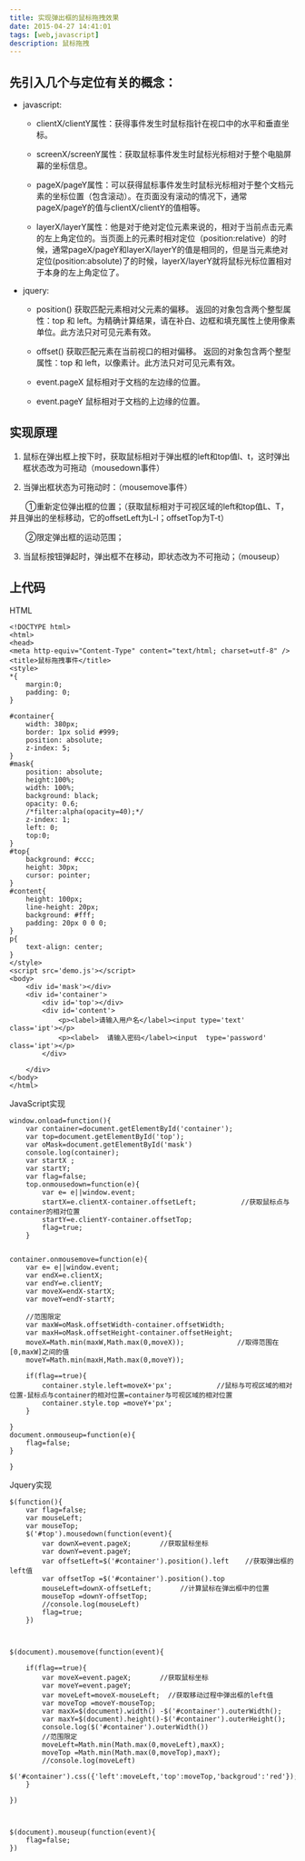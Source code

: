 ```yaml
---
title: 实现弹出框的鼠标拖拽效果
date: 2015-04-27 14:41:01
tags: [web,javascript]
description: 鼠标拖拽
---
```



## 先引入几个与定位有关的概念：

+ javascript:
	* clientX/clientY属性：获得事件发生时鼠标指针在视口中的水平和垂直坐标。

	* screenX/screenY属性：获取鼠标事件发生时鼠标光标相对于整个电脑屏幕的坐标信息。

	* pageX/pageY属性：可以获得鼠标事件发生时鼠标光标相对于整个文档元素的坐标位置（包含滚动）。在页面没有滚动的情况下，通常pageX/pageY的值与clientX/clientY的值相等。

	* layerX/layerY属性：他是对于绝对定位元素来说的，相对于当前点击元素的左上角定位的。当页面上的元素时相对定位（position:relative）的时候，通常pageX/pageY和layerX/layerY的值是相同的，但是当元素绝对定位(position:absolute)了的时候，layerX/layerY就将鼠标光标位置相对于本身的左上角定位了。

<!-- more -->

+ jquery:

	* position()
	获取匹配元素相对父元素的偏移。
	返回的对象包含两个整型属性：top 和 left。为精确计算结果，请在补白、边框和填充属性上使用像素单位。此方法只对可见元素有效。

	* offset()
	获取匹配元素在当前视口的相对偏移。
	返回的对象包含两个整型属性：top 和 left，以像素计。此方法只对可见元素有效。

	* event.pageX
	鼠标相对于文档的左边缘的位置。

	* event.pageY
	鼠标相对于文档的上边缘的位置。

## 实现原理
1. 鼠标在弹出框上按下时，获取鼠标相对于弹出框的left和top值l、t，这时弹出框状态改为可拖动（mousedown事件）

2. 当弹出框状态为可拖动时：（mousemove事件）

　　①重新定位弹出框的位置；（获取鼠标相对于可视区域的left和top值L、T，并且弹出的坐标移动，它的offsetLeft为L-l；offsetTop为T-t）

　　②限定弹出框的运动范围；

3. 当鼠标按钮弹起时，弹出框不在移动，即状态改为不可拖动；（mouseup）



## 上代码
HTML

	<!DOCTYPE html>
	<html>
	<head>
	<meta http-equiv="Content-Type" content="text/html; charset=utf-8" />
	<title>鼠标拖拽事件</title>
	<style>
	*{
	    margin:0;
	    padding: 0;
	}

	#container{
	    width: 380px;
	    border: 1px solid #999;
	    position: absolute;
	    z-index: 5;
	}
	#mask{
	    position: absolute;
	    height:100%;
	    width: 100%;
	    background: black;
	    opacity: 0.6;
	    /*filter:alpha(opacity=40);*/
	    z-index: 1;
	    left: 0;
	    top:0;
	}
	#top{
	    background: #ccc;
	    height: 30px;
	    cursor: pointer;
	}
	#content{
	    height: 100px;
	    line-height: 20px;
	    background: #fff;
	    padding: 20px 0 0 0;
	}
	p{
	    text-align: center;
	}
	</style>
	<script src='demo.js'></script>
	<body>
	    <div id='mask'></div>
	    <div id='container'>
	        <div id='top'></div>
	        <div id='content'>
	            <p><label>请输入用户名</label><input type='text' class='ipt'></p>
	            <p><label>  请输入密码</label><input  type='password' class='ipt'></p>
	        </div>

	    </div>
	</body>
	</html>
JavaScript实现

	window.onload=function(){
	    var container=document.getElementById('container');
	    var top=document.getElementById('top');
	    var oMask=document.getElementById('mask')
	    console.log(container);
	    var startX ;
	    var startY;
	    var flag=false;
	    top.onmousedown=function(e){
	        var e= e||window.event;
	        startX=e.clientX-container.offsetLeft;           //获取鼠标点与container的相对位置
	        startY=e.clientY-container.offsetTop;
	        flag=true;
	    }


    container.onmousemove=function(e){
        var e= e||window.event;
        var endX=e.clientX;
        var endY=e.clientY;
        var moveX=endX-startX;
        var moveY=endY-startY;
        
        //范围限定
        var maxW=oMask.offsetWidth-container.offsetWidth;   
        var maxH=oMask.offsetHeight-container.offsetHeight;
        moveX=Math.min(maxW,Math.max(0,moveX));             //取得范围在[0,maxW]之间的值
        moveY=Math.min(maxH,Math.max(0,moveY));

        if(flag==true){
            container.style.left=moveX+'px';           //鼠标与可视区域的相对位置-鼠标点与container的相对位置=container与可视区域的相对位置
            container.style.top =moveY+'px';
        }
        
    }
    document.onmouseup=function(e){
        flag=false;
    }
    
	}

Jquery实现

	$(function(){
	    var flag=false;
	    var mouseLeft;
	    var mouseTop;
	    $('#top').mousedown(function(event){  
	        var downX=event.pageX;       //获取鼠标坐标
	        var downY=event.pageY;
	        var offsetLeft=$('#container').position().left    //获取弹出框的left值
	        var offsetTop =$('#container').position().top
	        mouseLeft=downX-offsetLeft;       //计算鼠标在弹出框中的位置
	        mouseTop =downY-offsetTop;
	        //console.log(mouseLeft)
	        flag=true;
	    })



    $(document).mousemove(function(event){  
        
        if(flag==true){
            var moveX=event.pageX;       //获取鼠标坐标
            var moveY=event.pageY;
            var moveLeft=moveX-mouseLeft;  //获取移动过程中弹出框的left值
            var moveTop =moveY-mouseTop;
            var maxX=$(document).width() -$('#container').outerWidth();
            var maxY=$(document).height()-$('#container').outerHeight();
            console.log($('#container').outerWidth())
            //范围限定
            moveLeft=Math.min(Math.max(0,moveLeft),maxX);
            moveTop =Math.min(Math.max(0,moveTop),maxY);
            //console.log(moveLeft)
            $('#container').css({'left':moveLeft,'top':moveTop,'backgroud':'red'});
        }
        
    })



    $(document).mouseup(function(event){  
        flag=false;
    })
